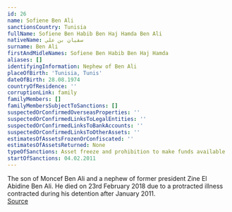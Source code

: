 ```yaml
---
id: 26
name: Sofiene Ben Ali
sanctionsCountry: Tunisia
fullName: Sofiene Ben Habib Ben Haj Hamda Ben Ali
nativeName: سفيان بن علي
surname: Ben Ali
firstAndMidleNames: Sofiene Ben Habib Ben Haj Hamda
aliases: []
identifyingInformation: Nephew of Ben Ali
placeOfBirth: 'Tunisia, Tunis'
dateOfBirth: 28.08.1974
countryOfResidence: ''
corruptionLink: family
familyMembers: []
familyMembersSubjectToSanctions: []
suspectedOrConfirmedOverseasProperties: ''
suspectedOrConfirmedLinksToLegalEntities: ''
suspectedOrConfirmedLinksToBankAccounts: ''
suspectedOrConfirmedLinksToOtherAssets: ''
estimatesOfAssetsFrozenOrConfiscated: ''
estimatesOfAssetsReturned: None
typeOfSanctions: Asset freeze and prohibition to make funds available
startOfSanctions: 04.02.2011
---
```

The son of Moncef Ben Ali and a nephew of former president Zine El Abidine Ben 
Ali. He died on 23rd February 2018 due to a protracted illness contracted during 
his detention after January 2011.  
[Source](http://www.webdo.tn/2018/02/23/deces-de-sofiene-ben-ali-neveu-de-lancien-president-gendre-de-hedi-jilani/)
